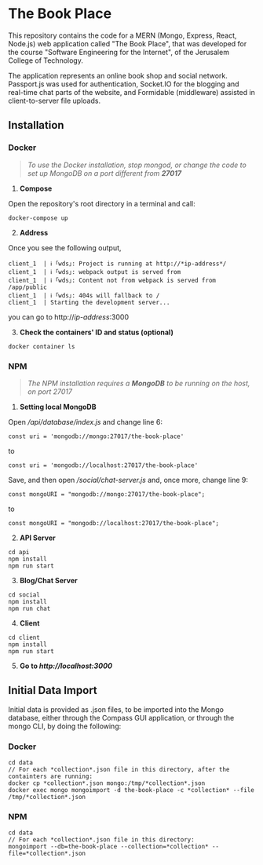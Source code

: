 # The Book Place

This repository contains the code for a MERN (Mongo, Express, React, Node.js) web application called "The Book Place", that was developed for the course "Software Engineering for the Internet", of the Jerusalem College of Technology.

The application represents an online book shop and social network. Passport.js was used for authentication, Socket.IO for the blogging and real-time chat parts of the website, and Formidable (middleware) assisted in client-to-server file uploads.

## Installation

### Docker
>*To use the Docker installation, stop mongod, or change the code to set up MongoDB on a port different from **27017***

1. **Compose**

Open the repository's root directory in a terminal and call:
```
docker-compose up
```

2. **Address**

Once you see the following output,
```
client_1  | ℹ ｢wds｣: Project is running at http://*ip-address*/
client_1  | ℹ ｢wds｣: webpack output is served from 
client_1  | ℹ ｢wds｣: Content not from webpack is served from /app/public
client_1  | ℹ ｢wds｣: 404s will fallback to /
client_1  | Starting the development server...
```
you can go to http://*ip-address*:3000

3. **Check the containers' ID and status (optional)**
```
docker container ls
```

### NPM

>*The NPM installation requires a **MongoDB** to be running on the host, on port 27017*

1. **Setting local MongoDB**

  Open */api/database/index.js* and change line 6:
```
const uri = 'mongodb://mongo:27017/the-book-place'
```
  to
```
const uri = 'mongodb://localhost:27017/the-book-place'
```
  Save, and then open */social/chat-server.js* and, once more, change line 9:
```
const mongoURI = "mongodb://mongo:27017/the-book-place"; 
```
  to
```
const mongoURI = "mongodb://localhost:27017/the-book-place"; 
```

2. **API Server**
```
cd api
npm install
npm run start
```

3. **Blog/Chat Server**
```
cd social
npm install
npm run chat
```

4. **Client**
```
cd client
npm install
npm run start
```

5. **Go to *http://localhost:3000***

## Initial Data Import

Initial data is provided as .json files, to be imported into the Mongo database, either through the Compass GUI application, or through the mongo CLI, by doing the following:

### Docker
```
cd data
// For each *collection*.json file in this directory, after the containters are running:
docker cp *collection*.json mongo:/tmp/*collection*.json
docker exec mongo mongoimport -d the-book-place -c *collection* --file /tmp/*collection*.json
```

### NPM
```
cd data
// For each *collection*.json file in this directory:
mongoimport --db=the-book-place --collection=*collection* --file=*collection*.json
```
